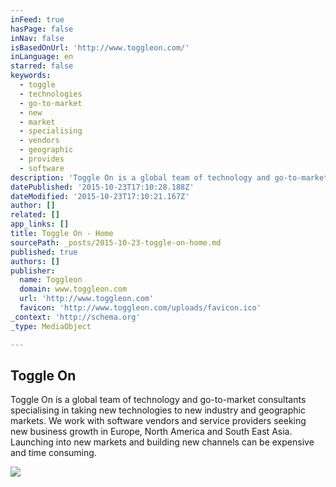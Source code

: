 ```yaml
---
inFeed: true
hasPage: false
inNav: false
isBasedOnUrl: 'http://www.toggleon.com/'
inLanguage: en
starred: false
keywords:
  - toggle
  - technologies
  - go-to-market
  - new
  - market
  - specialising
  - vendors
  - geographic
  - provides
  - software
description: 'Toggle On is a global team of technology and go-to-market consultants specialising in taking new technologies to new industry and geographic markets. We work with software vendors and service providers seeking new business growth in Europe, North America and South East Asia. Launching into new markets and building new channels can be expensive and time consuming.'
datePublished: '2015-10-23T17:10:28.188Z'
dateModified: '2015-10-23T17:10:21.167Z'
author: []
related: []
app_links: []
title: Toggle On - Home
sourcePath: _posts/2015-10-23-toggle-on-home.md
published: true
authors: []
publisher:
  name: Toggleon
  domain: www.toggleon.com
  url: 'http://www.toggleon.com'
  favicon: 'http://www.toggleon.com/uploads/favicon.ico'
_context: 'http://schema.org'
_type: MediaObject

---
```

<article style=""><h1>Toggle On</h1><p>Toggle On is a global team of technology and go-to-market consultants specialising in taking new technologies to new industry and geographic markets. We work with software vendors and service providers seeking new business growth in Europe, North America and South East Asia. Launching into new markets and building new channels can be expensive and time consuming.</p><img src="http://www.toggleon.com/uploads/tutelalogo.png" /></article>
